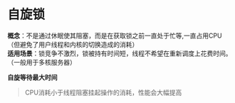 # 自旋锁

**概念**：不是通过休眠使其阻塞，而是在获取锁之前一直处于忙等,一直占用CPU（但避免了用户线程和内核的切换造成的消耗）<br>
**适用场景**：锁竞争不激烈，锁被持有时间短，线程不希望在重新调度上花费时间。（一般用于多核服务器）

**自旋等待最大时间**

> CPU消耗小于线程阻塞挂起操作的消耗，性能会大幅提高
